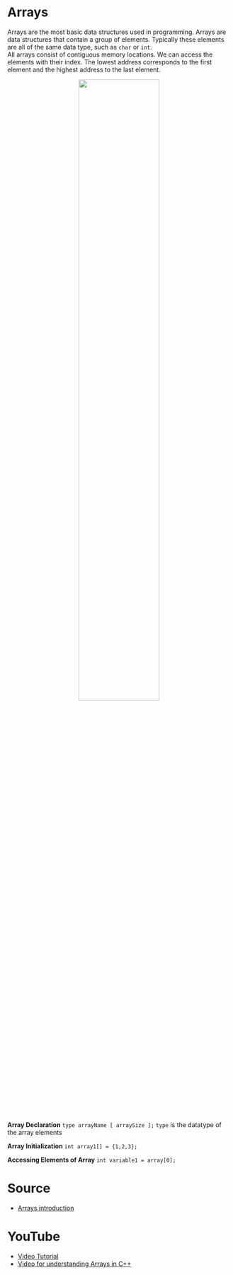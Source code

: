# Arrays

Arrays are the most basic data structures used in programming. Arrays are data structures that contain a group of elements. Typically these elements are all of the same data type, such as `char` or `int`.\
All arrays consist of contiguous memory locations. We can access the elements with their index. The lowest address corresponds to the first element and the highest address to the last element.
<p align="center">
    <img width="60%" src="https://www.tutorialspoint.com/cprogramming/images/arrays.jpg">
</p>

**Array Declaration**
`type arrayName [ arraySize ];`
`type` is the datatype of the array elements

**Array Initialization**
`int array1[] = {1,2,3};`

**Accessing Elements of Array**
`int variable1 = array[0];`

# Source

- [Arrays introduction](https://www.geeksforgeeks.org/introduction-to-arrays/)

# YouTube

- [Video Tutorial](https://youtu.be/NptnmWvkbTw)
- [Video for understanding Arrays in C++](https://youtu.be/ibeGtDEQGz0)
